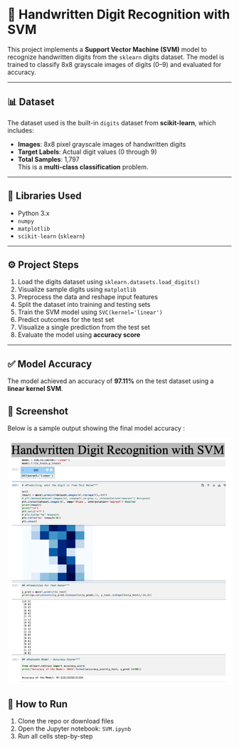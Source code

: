 
# 🧠 Handwritten Digit Recognition with SVM

This project implements a **Support Vector Machine (SVM)** model to recognize handwritten digits from the `sklearn` digits dataset. The model is trained to classify 8x8 grayscale images of digits (0–9) and evaluated for accuracy.

---

## 📊 Dataset

The dataset used is the built-in `digits` dataset from **scikit-learn**, which includes:

- **Images**: 8x8 pixel grayscale images of handwritten digits  
- **Target Labels**: Actual digit values (0 through 9)  
- **Total Samples**: 1,797  
This is a **multi-class classification** problem.

---

## 🧰 Libraries Used

- Python 3.x  
- `numpy`  
- `matplotlib`  
- `scikit-learn` (`sklearn`)

---

## ⚙️ Project Steps

1. Load the digits dataset using `sklearn.datasets.load_digits()`
2. Visualize sample digits using `matplotlib`
3. Preprocess the data and reshape input features
4. Split the dataset into training and testing sets
5. Train the SVM model using `SVC(kernel='linear')`
6. Predict outcomes for the test set
7. Visualize a single prediction from the test set
8. Evaluate the model using **accuracy score**

---

## ✅ Model Accuracy

The model achieved an accuracy of **97.11%** on the test dataset using a **linear kernel SVM**.

## 📸 Screenshot

Below is a sample output showing the final model accuracy :

<img src="SVM.png" alt="SVM Output" width="800"/>

## 🚀 How to Run

1. Clone the repo or download files
2. Open the Jupyter notebook: `SVM.ipynb`
3. Run all cells step-by-step
